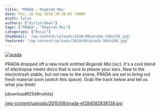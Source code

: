 ```yaml
---
title: 'PRADA - Regerdé Moi'
date: Thu, 16 Sep 2010 20:26:01 +0000
draft: false
authors: ["dirtyoldman"]
tags: ["PRADA", "Regerde Moi"]
categories: ["Music"]
thumbnail: '/wp-content/uploads/2010/09/prada-150x150.jpg'
featured: '/wp-content/uploads/2010/09/prada-304x190.jpg'
---
```


[![](/wp-content/uploads/2010/09/prada-e1284582838139.jpg "prada")](/2010/09/16/prada-regerde%cc%81-moi/prada-2/)

PRADA dropped off a new track entitled _Regerdé Moi_ \[sic\]. It's a cool blend of electropop meets disco that is sure to please your ears. New to the electrotrash stable, but not new to the scene, PRADA are set to bring out fresh material soon (watch this space). Grab the track below and tell us what you think!

\[download#254#nohits\]



[/wp-content/uploads/2010/09/prada-e1284582838139.jpg](/wp-content/uploads/2010/09/prada-e1284582838139.jpg)